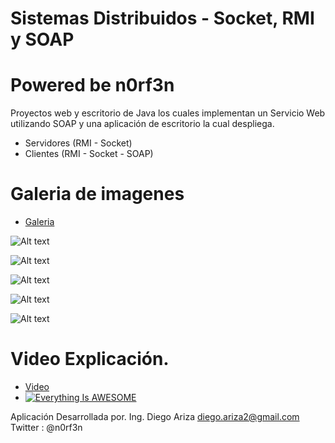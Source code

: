 # Sistemas Distribuidos - Socket, RMI y SOAP
# Powered be n0rf3n

Proyectos web y escritorio de Java los cuales implementan un Servicio Web utilizando SOAP y una aplicación de escritorio la cual despliega.

* Servidores (RMI - Socket)
* Clientes (RMI - Socket - SOAP)

# Galeria de imagenes

* [Galeria](https://picasaweb.google.com/102172818830568538607/SDSocketRMISOAP)

![Alt text](https://lh3.googleusercontent.com/-dSqqgzdqzTw/UKVoEfkQ4iI/AAAAAAAADO0/P0Q1WPCsA2E/s800-Ic42/Captura%252520de%252520pantalla%2525202012-11-15%252520a%252520la%252528s%252529%25252017.06.09.png "1")

![Alt text](https://lh3.googleusercontent.com/-g8EE29VkYvQ/UKVoD9zBG-I/AAAAAAAABj8/Q6RY132KfbY/s588-Ic42/Captura%252520de%252520pantalla%2525202012-11-15%252520a%252520la%252528s%252529%25252017.06.39.png "2")

![Alt text](https://lh3.googleusercontent.com/-GGeHbInD4BM/UKVoEQiXgyI/AAAAAAAABkQ/BZhS-OrxZPM/s659-Ic42/Captura%252520de%252520pantalla%2525202012-11-15%252520a%252520la%252528s%252529%25252017.07.40.png "3")

![Alt text](https://lh3.googleusercontent.com/-itTmvLxeysY/UKVoEuMp0wI/AAAAAAAABkE/WXx9GBy4Ans/s548-Ic42/Captura%252520de%252520pantalla%2525202012-11-15%252520a%252520la%252528s%252529%25252017.07.48.png "4")

![Alt text](https://lh3.googleusercontent.com/-NkNq8mORlsk/Ub9S8h5fMdI/AAAAAAAACvk/xH1OHzIexVk/s324-Ic42/Captura%252520de%252520pantalla%2525202013-06-17%252520a%252520la%252528s%252529%25252012.42.59.png "5")

# Video Explicación.

* [Video](https://www.youtube.com/watch?v=F2P0XSThFKU)
* [![Everything Is AWESOME](https://lh3.googleusercontent.com/-UG_hRDKdF2U/VrfFhvX6ggI/AAAAAAAADwU/L1XI40-35Nk/s638-Ic42/Captura%252520de%252520pantalla%2525202016-02-07%252520a%252520las%2525205.30.09%252520p.m..png)](https://www.youtube.com/watch?v=F2P0XSThFKU "Video")

Aplicación Desarrollada por.
Ing. Diego Ariza
diego.ariza2@gmail.com
Twitter : @n0rf3n
 
